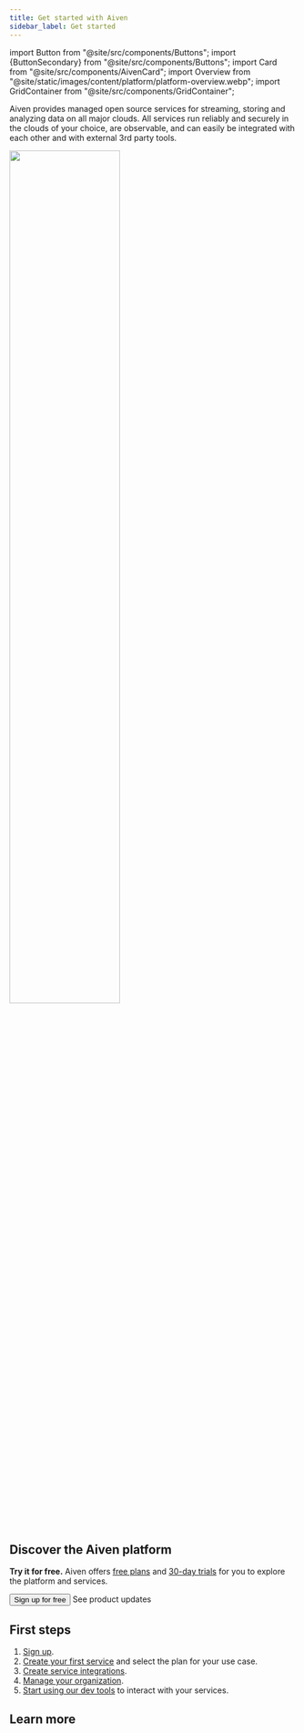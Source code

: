 ```yaml
---
title: Get started with Aiven
sidebar_label: Get started
---
```


import Button from "@site/src/components/Buttons";
import {ButtonSecondary} from "@site/src/components/Buttons";
import Card from "@site/src/components/AivenCard";
import Overview from "@site/static/images/content/platform/platform-overview.webp";
import GridContainer from "@site/src/components/GridContainer";

<!-- vale off -->

Aiven provides managed open source services for streaming, storing and analyzing data on all major clouds.
All services run reliably and securely in the clouds of your choice, are observable, and can easily be integrated with each other and with external 3rd party tools.

<img src={Overview} class="centered" alt="" width="62%" />

## Discover the Aiven platform

**Try it for free.** Aiven offers [free plans](/docs/platform/concepts/free-plan) and
[30-day trials](/docs/platform/concepts/free-trial) for you to explore the platform and services.

<GridContainer columns="4">
  <Button to="https://console.aiven.io/signup">Sign up for free</Button>
  <ButtonSecondary to="https://aiven.io/changelog">See product updates</ButtonSecondary>
</GridContainer>

## First steps

1. [Sign up](https://console.aiven.io/signup).
1. [Create your first service](/docs/platform/howto/create_new_service) and select the
   plan for your use case.
1. [Create service integrations](/docs/platform/howto/create-service-integration).
1. [Manage your organization](/docs/platform/concepts/orgs-units-projects).
1. [Start using our dev tools](/docs/tools) to interact with your services.

## Learn more

<GridContainer>

  <Card iconName="aivenEnterprise"
        to="/docs/products/services"
        title="Managed services"
        description="Learn about the services managed by Aiven."
  />

  <Card iconName="dbBackup"
        to="/docs/platform/concepts/service_backups"
        title="Backups"
        description="Learn about backup schedule and retention."
  />

  <Card iconName="orgUnit"
        to="/docs/platform/concepts/orgs-units-projects"
        title="Organizations"
        description="Learn about managing your organization."
  />

  <Card iconName="terraform"
        to="/docs/tools/terraform/get-started"
        title="Terraform"
        description="Interact with your services via Terraform."
  />

</GridContainer>
